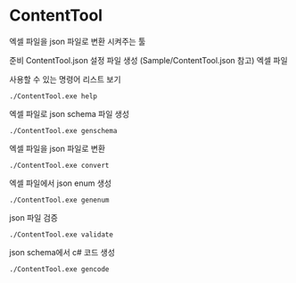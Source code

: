 # ContentTool

 엑셀 파일을 json 파일로 변환 시켜주는 툴

준비
ContentTool.json 설정 파일 생성 (Sample/ContentTool.json 참고)
엑셀 파일


사용할 수 있는 명령어 리스트 보기
```
./ContentTool.exe help
```


엑셀 파일로 json schema 파일 생성
```
./ContentTool.exe genschema
```

엑셀 파일을 json 파일로 변환
```
./ContentTool.exe convert
```

엑셀 파일에서  json enum 생성
```
./ContentTool.exe genenum
```

json 파일 검증
```
./ContentTool.exe validate
```

json schema에서 c# 코드 생성
```
./ContentTool.exe gencode
```

